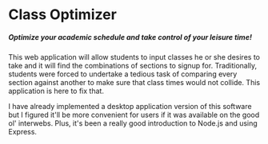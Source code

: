 # Class Optimizer
##### Optimize your academic schedule and take control of your leisure time!

This web application will allow students to input classes he or she desires to take and it will find the combinations of sections to signup for. Traditionally, students were forced to undertake a tedious task of comparing every section against another to make sure that class times would not collide. This application is here to fix that.

I have already implemented a desktop application version of this software but I figured it'll be more convenient for users if it was available on the good ol' interwebs. Plus, it's been a really good introduction to Node.js and using Express. 
